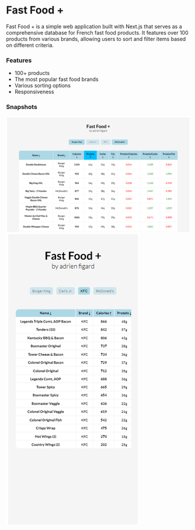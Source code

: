 # Fast Food +

Fast Food + is a simple web application built with Next.js that serves as a comprehensive database for French fast food products. It features over 100 products from various brands, allowing users to sort and filter items based on different criteria.

### Features

- 100+ products
- The most popular fast food brands
- Various sorting options
- Responsiveness

### Snapshots

![Desktop preview](public/ffp-snapshot-1.png)
![Mobile preview](public/ffp-snapshot-2.png)
